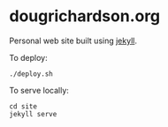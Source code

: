 # dougrichardson.org
Personal web site built using [jekyll](https://jekyllrb.com/).

To deploy:

    ./deploy.sh

To serve locally:

    cd site
    jekyll serve


